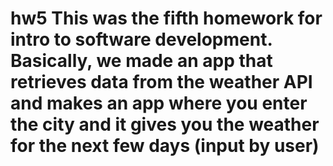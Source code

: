 # hw5 This was the fifth homework for intro to software development. Basically, we made an app that retrieves data from the weather API and makes an app where you enter the city and it gives you the weather for the next few days (input by user)
